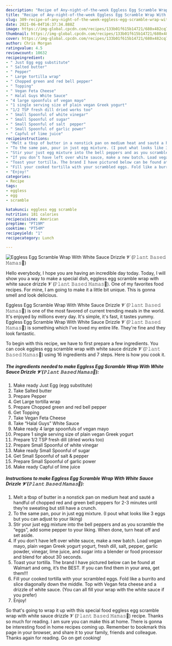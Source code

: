 ```yaml
---
description: "Recipe of Any-night-of-the-week Eggless Egg Scramble Wrap With White Sauce Drizzle 𝓥 (𝙿𝚕𝚊𝚗𝚝 𝙱𝚊𝚜𝚎𝚍 𝙼𝚊𝚖𝚊𝚜🌿)"
title: "Recipe of Any-night-of-the-week Eggless Egg Scramble Wrap With White Sauce Drizzle 𝓥 (𝙿𝚕𝚊𝚗𝚝 𝙱𝚊𝚜𝚎𝚍 𝙼𝚊𝚖𝚊𝚜🌿)"
slug: 309-recipe-of-any-night-of-the-week-eggless-egg-scramble-wrap-with-white-sauce-drizzle
date: 2021-06-04T16:37:34.888Z
image: https://img-global.cpcdn.com/recipes/133b01f615b14721/680x482cq70/eggless-egg-scramble-wrap-with-white-sauce-drizzle-𝓥-𝙿𝚕𝚊𝚗𝚝-𝙱𝚊𝚜𝚎𝚍-𝙼𝚊𝚖𝚊𝚜-recipe-main-photo.jpg
thumbnail: https://img-global.cpcdn.com/recipes/133b01f615b14721/680x482cq70/eggless-egg-scramble-wrap-with-white-sauce-drizzle-𝓥-𝙿𝚕𝚊𝚗𝚝-𝙱𝚊𝚜𝚎𝚍-𝙼𝚊𝚖𝚊𝚜-recipe-main-photo.jpg
cover: https://img-global.cpcdn.com/recipes/133b01f615b14721/680x482cq70/eggless-egg-scramble-wrap-with-white-sauce-drizzle-𝓥-𝙿𝚕𝚊𝚗𝚝-𝙱𝚊𝚜𝚎𝚍-𝙼𝚊𝚖𝚊𝚜-recipe-main-photo.jpg
author: Chris Morgan
ratingvalue: 4.5
reviewcount: 10632
recipeingredient:
- " Just Egg egg substitute"
- " Salted butter"
- " Pepper"
- " Large tortilla wrap"
- " Chopped green and red bell pepper"
- " Topping"
- " Vegan Feta Cheese"
- " Halal Guys White Sauce"
- "4 large spoonfuls of vegan mayo"
- "1 single serving size of plain vegan Greek yogurt"
- "1/2 TSP fresh dill dried works too"
- " Small Spoonful of white vinegar"
- " Small Spoonful of sugar"
- " Small Spoonful of salt  pepper"
- " Small Spoonful of garlic power"
- " Capful of lime juice"
recipeinstructions:
- "Melt a tbsp of butter in a nonstick pan on medium heat and sauté a handful of chopped red and green bell peppers for 2-3 minutes until they’re sweating but still have a crunch."
- "To the same pan, pour in just egg mixture. (I pout what looks like 3 eggs but you can adjust to your liking)"
- "Stir your just egg mixture into the bell peppers and as you scramble the “eggs”, add some pepper to your liking. When done, turn heat off and set aside."
- "If you don’t have left over white sauce, make a new batch. Load vegan mayo, plain vegan Greek yogurt yogurt, fresh dill, salt, pepper, garlic powder, vinegar, lime juice, and sugar into a blender or food processor and blend for about 30 seconds."
- "Toast your tortilla. The brand I have pictured below can be found at Walmart and omg, it’s the BEST. If you can find them in your area, get them!!!"
- "Fill your cooked tortilla with your scrambled eggs. Fold like a burrito and slice diagonally down the middle. Top with Vegan feta cheese and a drizzle of white sauce. (You can all fill your wrap with the white sauce if you prefer)"
- "Enjoy!"
categories:
- Recipe
tags:
- eggless
- egg
- scramble

katakunci: eggless egg scramble 
nutrition: 181 calories
recipecuisine: American
preptime: "PT19M"
cooktime: "PT54M"
recipeyield: "1"
recipecategory: Lunch

---
```



![Eggless Egg Scramble Wrap With White Sauce Drizzle 𝓥 (𝙿𝚕𝚊𝚗𝚝 𝙱𝚊𝚜𝚎𝚍 𝙼𝚊𝚖𝚊𝚜🌿)](https://img-global.cpcdn.com/recipes/133b01f615b14721/680x482cq70/eggless-egg-scramble-wrap-with-white-sauce-drizzle-𝓥-𝙿𝚕𝚊𝚗𝚝-𝙱𝚊𝚜𝚎𝚍-𝙼𝚊𝚖𝚊𝚜-recipe-main-photo.jpg)

Hello everybody, I hope you are having an incredible day today. Today, I will show you a way to make a special dish, eggless egg scramble wrap with white sauce drizzle 𝓥 (𝙿𝚕𝚊𝚗𝚝 𝙱𝚊𝚜𝚎𝚍 𝙼𝚊𝚖𝚊𝚜🌿). One of my favorites food recipes. For mine, I am going to make it a little bit unique. This is gonna smell and look delicious.



Eggless Egg Scramble Wrap With White Sauce Drizzle 𝓥 (𝙿𝚕𝚊𝚗𝚝 𝙱𝚊𝚜𝚎𝚍 𝙼𝚊𝚖𝚊𝚜🌿) is one of the most favored of current trending meals in the world. It's enjoyed by millions every day. It's simple, it's fast, it tastes yummy. Eggless Egg Scramble Wrap With White Sauce Drizzle 𝓥 (𝙿𝚕𝚊𝚗𝚝 𝙱𝚊𝚜𝚎𝚍 𝙼𝚊𝚖𝚊𝚜🌿) is something which I've loved my entire life. They're fine and they look fantastic.


To begin with this recipe, we have to first prepare a few ingredients. You can cook eggless egg scramble wrap with white sauce drizzle 𝓥 (𝙿𝚕𝚊𝚗𝚝 𝙱𝚊𝚜𝚎𝚍 𝙼𝚊𝚖𝚊𝚜🌿) using 16 ingredients and 7 steps. Here is how you cook it.

<!--inarticleads1-->

##### The ingredients needed to make Eggless Egg Scramble Wrap With White Sauce Drizzle 𝓥 (𝙿𝚕𝚊𝚗𝚝 𝙱𝚊𝚜𝚎𝚍 𝙼𝚊𝚖𝚊𝚜🌿):

1. Make ready  Just Egg (egg substitute)
1. Take  Salted butter
1. Prepare  Pepper
1. Get  Large tortilla wrap
1. Prepare  Chopped green and red bell pepper
1. Get  Topping
1. Take  Vegan Feta Cheese
1. Take  “Halal Guys” White Sauce
1. Make ready 4 large spoonfuls of vegan mayo
1. Prepare 1 single serving size of plain vegan Greek yogurt
1. Prepare 1/2 TSP fresh dill (dried works too)
1. Prepare  Small Spoonful of white vinegar
1. Make ready  Small Spoonful of sugar
1. Get  Small Spoonful of salt &amp; pepper
1. Prepare  Small Spoonful of garlic power
1. Make ready  Capful of lime juice




<!--inarticleads2-->

##### Instructions to make Eggless Egg Scramble Wrap With White Sauce Drizzle 𝓥 (𝙿𝚕𝚊𝚗𝚝 𝙱𝚊𝚜𝚎𝚍 𝙼𝚊𝚖𝚊𝚜🌿):

1. Melt a tbsp of butter in a nonstick pan on medium heat and sauté a handful of chopped red and green bell peppers for 2-3 minutes until they’re sweating but still have a crunch.
1. To the same pan, pour in just egg mixture. (I pout what looks like 3 eggs but you can adjust to your liking)
1. Stir your just egg mixture into the bell peppers and as you scramble the “eggs”, add some pepper to your liking. When done, turn heat off and set aside.
1. If you don’t have left over white sauce, make a new batch. Load vegan mayo, plain vegan Greek yogurt yogurt, fresh dill, salt, pepper, garlic powder, vinegar, lime juice, and sugar into a blender or food processor and blend for about 30 seconds.
1. Toast your tortilla. The brand I have pictured below can be found at Walmart and omg, it’s the BEST. If you can find them in your area, get them!!!
1. Fill your cooked tortilla with your scrambled eggs. Fold like a burrito and slice diagonally down the middle. Top with Vegan feta cheese and a drizzle of white sauce. (You can all fill your wrap with the white sauce if you prefer)
1. Enjoy!




So that's going to wrap it up with this special food eggless egg scramble wrap with white sauce drizzle 𝓥 (𝙿𝚕𝚊𝚗𝚝 𝙱𝚊𝚜𝚎𝚍 𝙼𝚊𝚖𝚊𝚜🌿) recipe. Thanks so much for reading. I am sure you can make this at home. There is gonna be interesting food in home recipes coming up. Remember to bookmark this page in your browser, and share it to your family, friends and colleague. Thanks again for reading. Go on get cooking!
